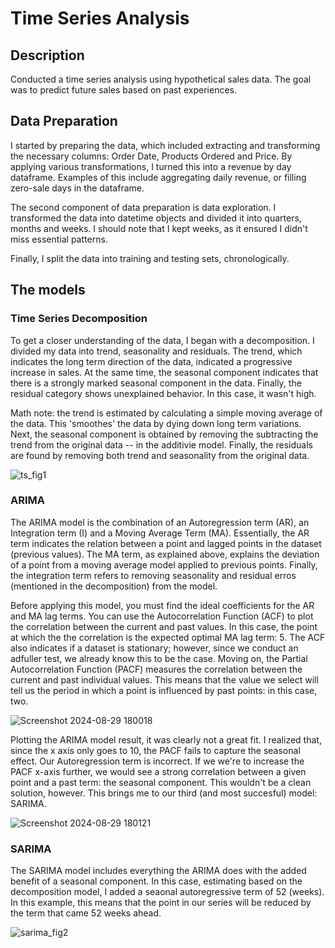 # Time Series Analysis

## Description

Conducted a time series analysis using hypothetical sales data. The goal was to predict future sales based on past experiences. 

## Data Preparation

I started by preparing the data, which included extracting and transforming the necessary columns: Order Date, Products Ordered and Price.
By applying various transformations, I turned this into a revenue by day dataframe. Examples of this include aggregating daily revenue, or 
filling zero-sale days in the dataframe.

The second component of data preparation is data exploration. I transformed the data into datetime objects
and divided it into quarters, months and weeks. I should note that I kept weeks, as it ensured I didn't miss essential patterns. 

Finally, I split the data into training and testing sets, chronologically. 

## The models 

### Time Series Decomposition

To get a closer understanding of the data, I began with a decomposition. I divided my data into trend, seasonality and residuals.
The trend, which indicates the long term direction of the data, indicated a progressive increase in sales. 
At the same time, the seasonal component indicates that there is a strongly marked seasonal component in the data. Finally, the 
residual category shows unexplained behavior. In this case, it wasn't high.

Math note: the trend is estimated by calculating a simple moving average of the data. This 'smoothes' the data by dying down
long term variations. Next, the seasonal component is obtained by removing the subtracting the trend from the original data -- in the
additivie model. Finally, the residuals are found by removing both trend and seasonality from the original data. 

![ts_fig1](https://github.com/user-attachments/assets/b82f85be-e93c-4094-8c1e-a0ec34d1a274)


### ARIMA

The ARIMA model is the combination of an Autoregression term (AR), an Integration term (I) and a Moving Average Term (MA). Essentially, 
the AR term indicates the relation between a point and lagged points in the dataset (previous values). The MA term, as explained above,
explains the deviation of a point from a moving average model applied to previous points. Finally, the integration term refers to removing
seasonality and residual erros (mentioned in the decomposition) from the model. 

Before applying this model, you must find the ideal coefficients for the AR and MA lag terms. You can use the Autocorrelation Function (ACF)
to plot the correlation between the current and past values. In this case, the point at which the the correlation is the expected optimal 
MA lag term: 5. The ACF also indicates if a dataset is stationary; however, since we conduct an adfuller test, we already know this to be the case.
Moving on, the Partial Autocorrelation Function (PACF) measures the correlation between the current and past individual values. This means that
the value we select will tell us the period in which a point is influenced by past points: in  this case, two. 

![Screenshot 2024-08-29 180018](https://github.com/user-attachments/assets/6141dc04-bafe-4222-a968-1d618bb19349)


Plotting the ARIMA model result, it was clearly not a great fit. I realized that, since the x axis only goes to 10, the PACF fails to capture the seasonal effect. 
Our Autoregression term is incorrect. If we we're to increase the PACF x-axis further, we would see a strong correlation between a given point and a past term: the seasonal component. 
This wouldn't be a clean solution, however. This brings me to our third (and most succesful) model: SARIMA. 

![Screenshot 2024-08-29 180121](https://github.com/user-attachments/assets/095502d3-9e58-4a1c-9696-605f3b7f1871)


### SARIMA

The SARIMA model includes everything the ARIMA does with the added benefit of a seasonal component. In this case, estimating based on the decomposition model, I added
a seaonal autoregressive term of 52 (weeks). In this example, this means that the point in our series will be reduced by the term that came 52 weeks ahead. 

![sarima_fig2](https://github.com/user-attachments/assets/dbd72fc5-90b3-4f0a-b37a-c1204c96054e)

